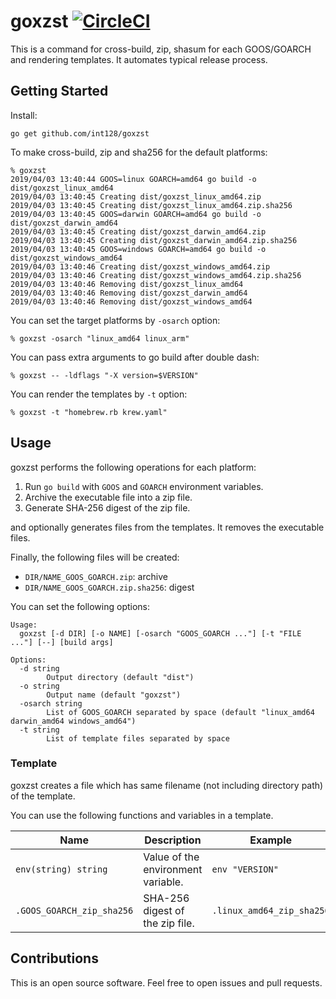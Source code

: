 # goxzst [![CircleCI](https://circleci.com/gh/int128/goxzst.svg?style=shield)](https://circleci.com/gh/int128/goxzst)

This is a command for cross-build, zip, shasum for each GOOS/GOARCH and rendering templates.
It automates typical release process.


## Getting Started

Install:

```
go get github.com/int128/goxzst
```

To make cross-build, zip and sha256 for the default platforms:

```
% goxzst
2019/04/03 13:40:44 GOOS=linux GOARCH=amd64 go build -o dist/goxzst_linux_amd64
2019/04/03 13:40:45 Creating dist/goxzst_linux_amd64.zip
2019/04/03 13:40:45 Creating dist/goxzst_linux_amd64.zip.sha256
2019/04/03 13:40:45 GOOS=darwin GOARCH=amd64 go build -o dist/goxzst_darwin_amd64
2019/04/03 13:40:45 Creating dist/goxzst_darwin_amd64.zip
2019/04/03 13:40:45 Creating dist/goxzst_darwin_amd64.zip.sha256
2019/04/03 13:40:45 GOOS=windows GOARCH=amd64 go build -o dist/goxzst_windows_amd64
2019/04/03 13:40:46 Creating dist/goxzst_windows_amd64.zip
2019/04/03 13:40:46 Creating dist/goxzst_windows_amd64.zip.sha256
2019/04/03 13:40:46 Removing dist/goxzst_linux_amd64
2019/04/03 13:40:46 Removing dist/goxzst_darwin_amd64
2019/04/03 13:40:46 Removing dist/goxzst_windows_amd64
```

You can set the target platforms by `-osarch` option:

```
% goxzst -osarch "linux_amd64 linux_arm"
```

You can pass extra arguments to go build after double dash:

```
% goxzst -- -ldflags "-X version=$VERSION"
```

You can render the templates by `-t` option:

```
% goxzst -t "homebrew.rb krew.yaml"
```


## Usage

goxzst performs the following operations for each platform:

1. Run `go build` with `GOOS` and `GOARCH` environment variables.
1. Archive the executable file into a zip file.
1. Generate SHA-256 digest of the zip file.

and optionally generates files from the templates.
It removes the executable files.

Finally, the following files will be created:

- `DIR/NAME_GOOS_GOARCH.zip`: archive
- `DIR/NAME_GOOS_GOARCH.zip.sha256`: digest

You can set the following options:

```
Usage:
  goxzst [-d DIR] [-o NAME] [-osarch "GOOS_GOARCH ..."] [-t "FILE ..."] [--] [build args]

Options:
  -d string
    	Output directory (default "dist")
  -o string
    	Output name (default "goxzst")
  -osarch string
    	List of GOOS_GOARCH separated by space (default "linux_amd64 darwin_amd64 windows_amd64")
  -t string
    	List of template files separated by space
```

### Template

goxzst creates a file which has same filename (not including directory path) of the template.

You can use the following functions and variables in a template.

Name | Description | Example
-----|-------------|--------
`env(string) string`        | Value of the environment variable. | `env "VERSION"`
`.GOOS_GOARCH_zip_sha256`   | SHA-256 digest of the zip file.    | `.linux_amd64_zip_sha256`


## Contributions

This is an open source software.
Feel free to open issues and pull requests.
